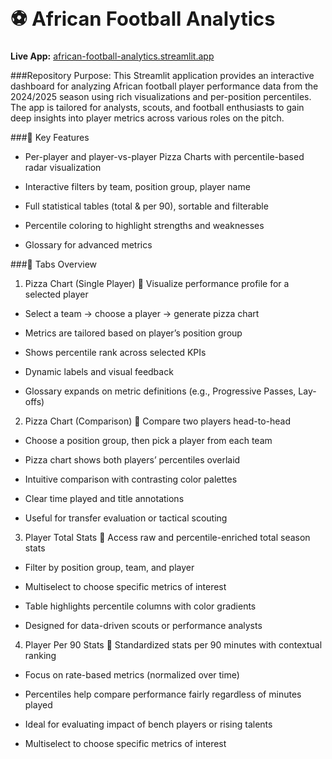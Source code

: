 <h1 style="font-size: 2.2em;">⚽ African Football Analytics</h1>

<p><strong>Live App:</strong> <a href="https://african-football-analytics.streamlit.app" target="_blank">african-football-analytics.streamlit.app</a></p>



###Repository Purpose:
This Streamlit application provides an interactive dashboard for analyzing African football player performance data from the 2024/2025 season using rich visualizations and per-position percentiles. The app is tailored for analysts, scouts, and football enthusiasts to gain deep insights into player metrics across various roles on the pitch.


###🧠 Key Features
- Per-player and player-vs-player Pizza Charts with percentile-based radar visualization

- Interactive filters by team, position group, player name

- Full statistical tables (total & per 90), sortable and filterable

- Percentile coloring to highlight strengths and weaknesses

- Glossary for advanced metrics

###🧭 Tabs Overview
1. Pizza Chart (Single Player)
📌 Visualize performance profile for a selected player

- Select a team → choose a player → generate pizza chart

- Metrics are tailored based on player’s position group

- Shows percentile rank across selected KPIs

- Dynamic labels and visual feedback

- Glossary expands on metric definitions (e.g., Progressive Passes, Lay-offs)

2. Pizza Chart (Comparison)
📌 Compare two players head-to-head

- Choose a position group, then pick a player from each team

- Pizza chart shows both players’ percentiles overlaid

- Intuitive comparison with contrasting color palettes

- Clear time played and title annotations

- Useful for transfer evaluation or tactical scouting

3. Player Total Stats
📌 Access raw and percentile-enriched total season stats

- Filter by position group, team, and player

- Multiselect to choose specific metrics of interest

- Table highlights percentile columns with color gradients

- Designed for data-driven scouts or performance analysts

4. Player Per 90 Stats
📌 Standardized stats per 90 minutes with contextual ranking

- Focus on rate-based metrics (normalized over time)

- Percentiles help compare performance fairly regardless of minutes played

- Ideal for evaluating impact of bench players or rising talents

- Multiselect to choose specific metrics of interest
